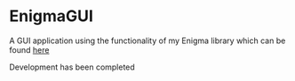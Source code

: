 # EnigmaGUI
A GUI application using the functionality of my Enigma library which can be found [here](https://github.com/c1ph3r-dev/Enigma)

Development has been completed
